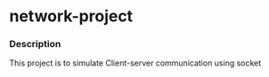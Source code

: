 # network-project

### Description 
This project is to simulate Client-server communication  using socket
